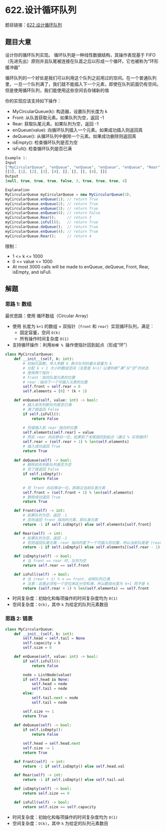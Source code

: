 # 622.设计循环队列

题目链接：[622.设计循环队列](https://leetcode.cn/problems/design-circular-queue/)

## 题目大意

设计你的循环队列实现。 循环队列是一种线性数据结构，其操作表现基于 FIFO（先进先出）原则并且队尾被连接在队首之后以形成一个循环。它也被称为“环形缓冲器”

循环队列的一个好处是我们可以利用这个队列之前用过的空间。在一个普通队列里，一旦一个队列满了，我们就不能插入下一个元素，即使在队列前面仍有空间。但是使用循环队列，我们能使用这些空间去存储新的值

你的实现应该支持如下操作：
- MyCircularQueue(k): 构造器，设置队列长度为 k 
- Front: 从队首获取元素。如果队列为空，返回 -1 
- Rear: 获取队尾元素。如果队列为空，返回 -1 
- enQueue(value): 向循环队列插入一个元素。如果成功插入则返回真
- deQueue(): 从循环队列中删除一个元素。如果成功删除则返回真
- isEmpty(): 检查循环队列是否为空
- isFull(): 检查循环队列是否已满

```js
Example 1:
Input
["MyCircularQueue", "enQueue", "enQueue", "enQueue", "enQueue", "Rear", "isFull", "deQueue", "enQueue", "Rear"]
[[3], [1], [2], [3], [4], [], [], [], [4], []]
Output
[null, true, true, true, false, 3, true, true, true, 4]

Explanation
MyCircularQueue myCircularQueue = new MyCircularQueue(3);
myCircularQueue.enQueue(1); // return True
myCircularQueue.enQueue(2); // return True
myCircularQueue.enQueue(3); // return True
myCircularQueue.enQueue(4); // return False
myCircularQueue.Rear();     // return 3
myCircularQueue.isFull();   // return True
myCircularQueue.deQueue();  // return True
myCircularQueue.enQueue(4); // return True
myCircularQueue.Rear();     // return 4
```

限制：
- 1 <= k <= 1000
- 0 <= value <= 1000
- At most 3000 calls will be made to enQueue, deQueue, Front, Rear, isEmpty, and isFull.

## 解题

### 思路 1: 数组

最优思路：使用 循环数组（Circular Array）
- 使用 长度为 `k+1` 的数组 + 双指针（`front` 和 `rear`）实现循环队列，满足：
  - 固定容量，空间 `O(k)`
  - 所有操作时间复杂度 `O(1)`
- 支持循环操作：利用`取模 % `操作使指针回到起点（形成“环”）

```python
class MyCircularQueue:
    def __init__(self, k: int):
        # 初始化函数，传入参数 k 表示队列的最大容量为 k
        # 分配 k + 1 大小的数组空间（注意是 k+1）以便判断“满”与“空”的状态
        # 使用两个指针：
        # front：指向队首元素的位置
        # rear：指向下一个可插入元素的位置
        self.front = self.rear = 0
        self.elements = [0] * (k + 1)

    def enQueue(self, value: int) -> bool:
        # 插入前先判断队列是否已满
        # 满了就返回 False
        if self.isFull():
            return False
        
        # 将值插入到 rear 指向的位置
        self.elements[self.rear] = value
        # 然后 rear 向后移动一位，如果到了末尾就回到起点（通过 % 实现循环）
        self.rear = (self.rear + 1) % len(self.elements)
        # 插入成功返回 True
        return True
        
    def deQueue(self) -> bool:
        # 删除前先判断队列是否为空
        # 空了就返回 False
        if self.isEmpty():
            return False
        
        # 将 front 向后移动一位，即跳过当前队首元素
        self.front = (self.front + 1) % len(self.elements)
        # 删除成功返回 True
        return True

    def Front(self) -> int:
        # 如果队列为空，返回 -1
        # 否则返回 front 指向的元素，即队首元素
        return -1 if self.isEmpty() else self.elements[self.front]

    def Rear(self) -> int:
        # 如果队列为空，返回 -1
        # 否则返回队尾元素：rear 指向的是下一个可插入的位置，所以当前队尾是 (rear - 1) % n
        return -1 if self.isEmpty() else self.elements[(self.rear - 1) % len(self.elements)]

    def isEmpty(self) -> bool:
        # 当 front == rear 时，队列为空
        return self.rear == self.front

    def isFull(self) -> bool:  
        # 当 (rear + 1) % n == front，说明队列已满
        # 注意：这里必须有一个空位来区分空和满，所以数组长度为 k+1 而不是 k
        return (self.rear + 1) % len(self.elements) == self.front
```

- 时间复杂度：初始化和每项操作的时间复杂度均为 `O(1)`
- 空间复杂度：`O(k)`，其中 `k` 为给定的队列元素数目

### 思路 2: 链表

```python
class MyCircularQueue:
    def __init__(self, k: int):
        self.head = self.tail = None
        self.capacity = k
        self.size = 0

    def enQueue(self, value: int) -> bool:
        if self.isFull():
            return False

        node = ListNode(value)
        if self.head is None:
            self.head = node
            self.tail = node
        else:
            self.tail.next = node
            self.tail = node

        self.size += 1
        return True
        
    def deQueue(self) -> bool:
        if self.isEmpty():
            return False

        self.head = self.head.next
        self.size -= 1
        return True

    def Front(self) -> int:
        return -1 if self.isEmpty() else self.head.val

    def Rear(self) -> int:
        return -1 if self.isEmpty() else self.tail.val

    def isEmpty(self) -> bool:
        return self.size == 0

    def isFull(self) -> bool:
        return self.size == self.capacity
```

- 时间复杂度：初始化和每项操作的时间复杂度均为 `O(1)`
- 空间复杂度：`O(k)`，其中 `k` 为给定的队列元素数目